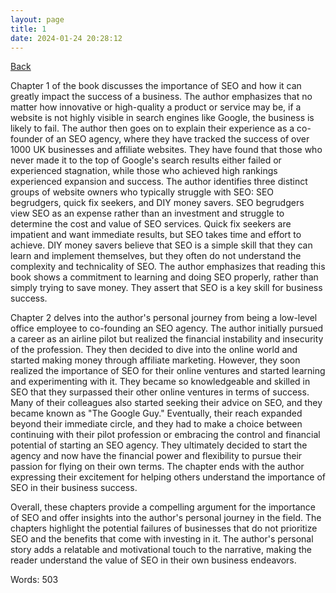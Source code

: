 ```yaml
---
layout: page
title: 1
date: 2024-01-24 20:28:12
---
```


[Back](./)


Chapter 1 of the book discusses the importance of SEO and how it can greatly impact the success of a business. The author emphasizes that no matter how innovative or high-quality a product or service may be, if a website is not highly visible in search engines like Google, the business is likely to fail. The author then goes on to explain their experience as a co-founder of an SEO agency, where they have tracked the success of over 1000 UK businesses and affiliate websites. They have found that those who never made it to the top of Google's search results either failed or experienced stagnation, while those who achieved high rankings experienced expansion and success. The author identifies three distinct groups of website owners who typically struggle with SEO: SEO begrudgers, quick fix seekers, and DIY money savers. SEO begrudgers view SEO as an expense rather than an investment and struggle to determine the cost and value of SEO services. Quick fix seekers are impatient and want immediate results, but SEO takes time and effort to achieve. DIY money savers believe that SEO is a simple skill that they can learn and implement themselves, but they often do not understand the complexity and technicality of SEO. The author emphasizes that reading this book shows a commitment to learning and doing SEO properly, rather than simply trying to save money. They assert that SEO is a key skill for business success.

Chapter 2 delves into the author's personal journey from being a low-level office employee to co-founding an SEO agency. The author initially pursued a career as an airline pilot but realized the financial instability and insecurity of the profession. They then decided to dive into the online world and started making money through affiliate marketing. However, they soon realized the importance of SEO for their online ventures and started learning and experimenting with it. They became so knowledgeable and skilled in SEO that they surpassed their other online ventures in terms of success. Many of their colleagues also started seeking their advice on SEO, and they became known as "The Google Guy." Eventually, their reach expanded beyond their immediate circle, and they had to make a choice between continuing with their pilot profession or embracing the control and financial potential of starting an SEO agency. They ultimately decided to start the agency and now have the financial power and flexibility to pursue their passion for flying on their own terms. The chapter ends with the author expressing their excitement for helping others understand the importance of SEO in their business success.

Overall, these chapters provide a compelling argument for the importance of SEO and offer insights into the author's personal journey in the field. The chapters highlight the potential failures of businesses that do not prioritize SEO and the benefits that come with investing in it. The author's personal story adds a relatable and motivational touch to the narrative, making the reader understand the value of SEO in their own business endeavors.

Words: 503